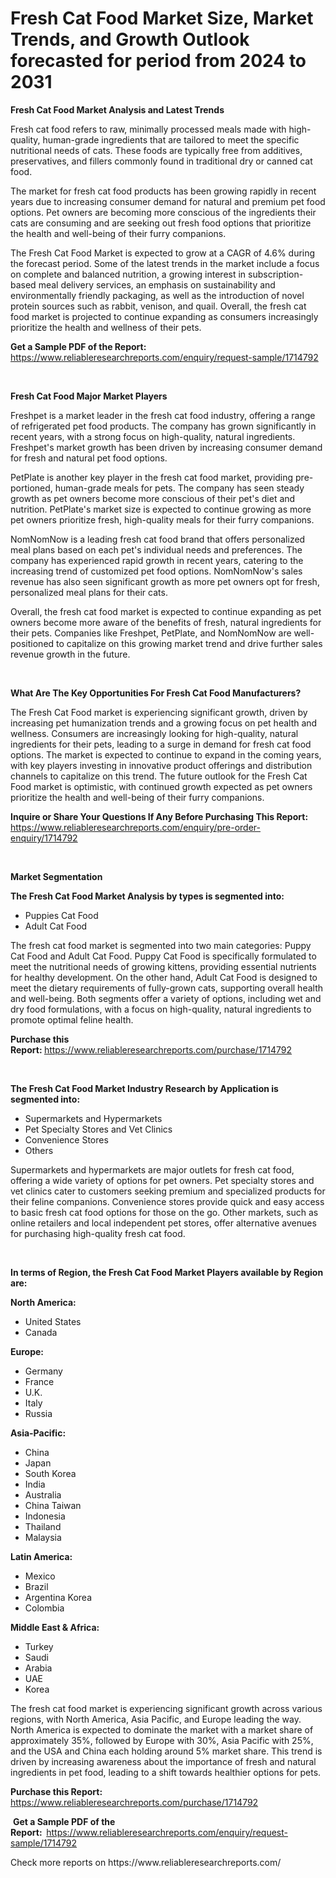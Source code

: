 <p><h1>Fresh Cat Food Market Size, Market Trends, and Growth Outlook forecasted for period from 2024 to 2031</h1></p><p><strong>Fresh Cat Food Market Analysis and Latest Trends</strong></p>
<p><p>Fresh cat food refers to raw, minimally processed meals made with high-quality, human-grade ingredients that are tailored to meet the specific nutritional needs of cats. These foods are typically free from additives, preservatives, and fillers commonly found in traditional dry or canned cat food.</p><p>The market for fresh cat food products has been growing rapidly in recent years due to increasing consumer demand for natural and premium pet food options. Pet owners are becoming more conscious of the ingredients their cats are consuming and are seeking out fresh food options that prioritize the health and well-being of their furry companions.</p><p>The Fresh Cat Food Market is expected to grow at a CAGR of 4.6% during the forecast period. Some of the latest trends in the market include a focus on complete and balanced nutrition, a growing interest in subscription-based meal delivery services, an emphasis on sustainability and environmentally friendly packaging, as well as the introduction of novel protein sources such as rabbit, venison, and quail. Overall, the fresh cat food market is projected to continue expanding as consumers increasingly prioritize the health and wellness of their pets.</p></p>
<p><strong>Get a Sample PDF of the Report:&nbsp;</strong> <a href="https://www.reliableresearchreports.com/enquiry/request-sample/1714792">https://www.reliableresearchreports.com/enquiry/request-sample/1714792</a></p>
<p>&nbsp;</p>
<p><strong>Fresh Cat Food Major Market Players</strong></p>
<p><p>Freshpet is a market leader in the fresh cat food industry, offering a range of refrigerated pet food products. The company has grown significantly in recent years, with a strong focus on high-quality, natural ingredients. Freshpet's market growth has been driven by increasing consumer demand for fresh and natural pet food options.</p><p>PetPlate is another key player in the fresh cat food market, providing pre-portioned, human-grade meals for pets. The company has seen steady growth as pet owners become more conscious of their pet's diet and nutrition. PetPlate's market size is expected to continue growing as more pet owners prioritize fresh, high-quality meals for their furry companions.</p><p>NomNomNow is a leading fresh cat food brand that offers personalized meal plans based on each pet's individual needs and preferences. The company has experienced rapid growth in recent years, catering to the increasing trend of customized pet food options. NomNomNow's sales revenue has also seen significant growth as more pet owners opt for fresh, personalized meal plans for their cats.</p><p>Overall, the fresh cat food market is expected to continue expanding as pet owners become more aware of the benefits of fresh, natural ingredients for their pets. Companies like Freshpet, PetPlate, and NomNomNow are well-positioned to capitalize on this growing market trend and drive further sales revenue growth in the future.</p></p>
<p>&nbsp;</p>
<p><strong>What Are The Key Opportunities For Fresh Cat Food Manufacturers?</strong></p>
<p><p>The Fresh Cat Food market is experiencing significant growth, driven by increasing pet humanization trends and a growing focus on pet health and wellness. Consumers are increasingly looking for high-quality, natural ingredients for their pets, leading to a surge in demand for fresh cat food options. The market is expected to continue to expand in the coming years, with key players investing in innovative product offerings and distribution channels to capitalize on this trend. The future outlook for the Fresh Cat Food market is optimistic, with continued growth expected as pet owners prioritize the health and well-being of their furry companions.</p></p>
<p><strong>Inquire or Share Your Questions If Any Before Purchasing This Report:</strong> <a href="https://www.reliableresearchreports.com/enquiry/pre-order-enquiry/1714792">https://www.reliableresearchreports.com/enquiry/pre-order-enquiry/1714792</a></p>
<p>&nbsp;</p>
<p><strong>Market Segmentation</strong></p>
<p><strong>The Fresh Cat Food Market Analysis by types is segmented into:</strong></p>
<p><ul><li>Puppies Cat Food</li><li>Adult Cat Food</li></ul></p>
<p><p>The fresh cat food market is segmented into two main categories: Puppy Cat Food and Adult Cat Food. Puppy Cat Food is specifically formulated to meet the nutritional needs of growing kittens, providing essential nutrients for healthy development. On the other hand, Adult Cat Food is designed to meet the dietary requirements of fully-grown cats, supporting overall health and well-being. Both segments offer a variety of options, including wet and dry food formulations, with a focus on high-quality, natural ingredients to promote optimal feline health.</p></p>
<p><strong>Purchase this Report:&nbsp;</strong><a href="https://www.reliableresearchreports.com/purchase/1714792">https://www.reliableresearchreports.com/purchase/1714792</a></p>
<p>&nbsp;</p>
<p><strong>The Fresh Cat Food Market Industry Research by Application is segmented into:</strong></p>
<p><ul><li>Supermarkets and Hypermarkets</li><li>Pet Specialty Stores and Vet Clinics</li><li>Convenience Stores</li><li>Others</li></ul></p>
<p><p>Supermarkets and hypermarkets are major outlets for fresh cat food, offering a wide variety of options for pet owners. Pet specialty stores and vet clinics cater to customers seeking premium and specialized products for their feline companions. Convenience stores provide quick and easy access to basic fresh cat food options for those on the go. Other markets, such as online retailers and local independent pet stores, offer alternative avenues for purchasing high-quality fresh cat food.</p></p>
<p>&nbsp;</p>
<p><strong>In terms of Region, the Fresh Cat Food Market Players available by Region are:</strong></p>
<p>
    <p> <strong> North America: </strong>
        <ul>
            <li>United States</li>
            <li>Canada</li>
        </ul>
        </p> 
    <p> <strong> Europe: </strong>
        <ul>
            <li>Germany</li>
            <li>France</li>
            <li>U.K.</li>
            <li>Italy</li>
            <li>Russia</li>
        </ul>
        </p> 
    <p> <strong> Asia-Pacific: </strong>
        <ul>
            <li>China</li>
            <li>Japan</li>
            <li>South Korea</li>
            <li>India</li>
            <li>Australia</li>
            <li>China Taiwan</li>
            <li>Indonesia</li>
            <li>Thailand</li>
            <li>Malaysia</li>
        </ul>
        </p> 
    <p> <strong> Latin America: </strong>
        <ul>
            <li>Mexico</li>
            <li>Brazil</li>
            <li>Argentina Korea</li>
            <li>Colombia</li>
        </ul>
        </p> 
    <p> <strong> Middle East & Africa: </strong>
        <ul>
            <li>Turkey</li>
            <li>Saudi</li>
            <li>Arabia</li>
            <li>UAE</li>
            <li>Korea</li>
        </ul>
    </p>
    </p>
<p><p>The fresh cat food market is experiencing significant growth across various regions, with North America, Asia Pacific, and Europe leading the way. North America is expected to dominate the market with a market share of approximately 35%, followed by Europe with 30%, Asia Pacific with 25%, and the USA and China each holding around 5% market share. This trend is driven by increasing awareness about the importance of fresh and natural ingredients in pet food, leading to a shift towards healthier options for pets.</p></p>
<p><strong>Purchase this Report: </strong><a href="https://www.reliableresearchreports.com/purchase/1714792">https://www.reliableresearchreports.com/purchase/1714792</a></p>
<p>&nbsp;<strong>Get a Sample PDF of the Report:&nbsp;&nbsp;</strong><a href="https://www.reliableresearchreports.com/enquiry/request-sample/1714792">https://www.reliableresearchreports.com/enquiry/request-sample/1714792</a></p>
<p><strong></strong></p>
<p>Check more reports on https://www.reliableresearchreports.com/</p>